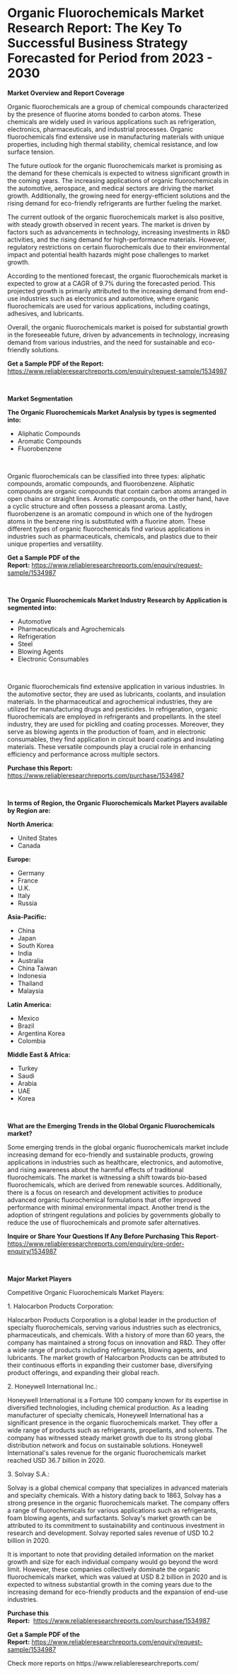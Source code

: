 <p><h1>Organic Fluorochemicals Market Research Report: The Key To Successful Business Strategy Forecasted for Period from 2023 - 2030</h1></p><p><strong>Market Overview and Report Coverage</strong></p>
<p><p>Organic fluorochemicals are a group of chemical compounds characterized by the presence of fluorine atoms bonded to carbon atoms. These chemicals are widely used in various applications such as refrigeration, electronics, pharmaceuticals, and industrial processes. Organic fluorochemicals find extensive use in manufacturing materials with unique properties, including high thermal stability, chemical resistance, and low surface tension.</p><p>The future outlook for the organic fluorochemicals market is promising as the demand for these chemicals is expected to witness significant growth in the coming years. The increasing applications of organic fluorochemicals in the automotive, aerospace, and medical sectors are driving the market growth. Additionally, the growing need for energy-efficient solutions and the rising demand for eco-friendly refrigerants are further fueling the market.</p><p>The current outlook of the organic fluorochemicals market is also positive, with steady growth observed in recent years. The market is driven by factors such as advancements in technology, increasing investments in R&D activities, and the rising demand for high-performance materials. However, regulatory restrictions on certain fluorochemicals due to their environmental impact and potential health hazards might pose challenges to market growth.</p><p>According to the mentioned forecast, the organic fluorochemicals market is expected to grow at a CAGR of 9.7% during the forecasted period. This projected growth is primarily attributed to the increasing demand from end-use industries such as electronics and automotive, where organic fluorochemicals are used for various applications, including coatings, adhesives, and lubricants.</p><p>Overall, the organic fluorochemicals market is poised for substantial growth in the foreseeable future, driven by advancements in technology, increasing demand from various industries, and the need for sustainable and eco-friendly solutions.</p></p>
<p><strong>Get a Sample PDF of the Report:</strong> <a href="https://www.reliableresearchreports.com/enquiry/request-sample/1534987">https://www.reliableresearchreports.com/enquiry/request-sample/1534987</a></p>
<p>&nbsp;</p>
<p><strong>Market Segmentation</strong></p>
<p><strong>The Organic Fluorochemicals Market Analysis by types is segmented into:</strong></p>
<p><ul><li>Aliphatic Compounds</li><li>Aromatic Compounds</li><li>Fluorobenzene</li></ul></p>
<p>&nbsp;</p>
<p><p>Organic fluorochemicals can be classified into three types: aliphatic compounds, aromatic compounds, and fluorobenzene. Aliphatic compounds are organic compounds that contain carbon atoms arranged in open chains or straight lines. Aromatic compounds, on the other hand, have a cyclic structure and often possess a pleasant aroma. Lastly, fluorobenzene is an aromatic compound in which one of the hydrogen atoms in the benzene ring is substituted with a fluorine atom. These different types of organic fluorochemicals find various applications in industries such as pharmaceuticals, chemicals, and plastics due to their unique properties and versatility.</p></p>
<p><strong>Get a Sample PDF of the Report:</strong>&nbsp;<a href="https://www.reliableresearchreports.com/enquiry/request-sample/1534987">https://www.reliableresearchreports.com/enquiry/request-sample/1534987</a></p>
<p>&nbsp;</p>
<p><strong>The Organic Fluorochemicals Market Industry Research by Application is segmented into:</strong></p>
<p><ul><li>Automotive</li><li>Pharmaceuticals and Agrochemicals</li><li>Refrigeration</li><li>Steel</li><li>Blowing Agents</li><li>Electronic Consumables</li></ul></p>
<p>&nbsp;</p>
<p><p>Organic fluorochemicals find extensive application in various industries. In the automotive sector, they are used as lubricants, coolants, and insulation materials. In the pharmaceutical and agrochemical industries, they are utilized for manufacturing drugs and pesticides. In refrigeration, organic fluorochemicals are employed in refrigerants and propellants. In the steel industry, they are used for pickling and coating processes. Moreover, they serve as blowing agents in the production of foam, and in electronic consumables, they find application in circuit board coatings and insulating materials. These versatile compounds play a crucial role in enhancing efficiency and performance across multiple sectors.</p></p>
<p><strong>Purchase this Report:</strong>&nbsp; <a href="https://www.reliableresearchreports.com/purchase/1534987">https://www.reliableresearchreports.com/purchase/1534987</a></p>
<p>&nbsp;</p>
<p><strong>In terms of Region, the Organic Fluorochemicals Market Players available by Region are:</strong></p>
<p>
    <p> <strong> North America: </strong>
        <ul>
            <li>United States</li>
            <li>Canada</li>
        </ul>
        </p> 
    <p> <strong> Europe: </strong>
        <ul>
            <li>Germany</li>
            <li>France</li>
            <li>U.K.</li>
            <li>Italy</li>
            <li>Russia</li>
        </ul>
        </p> 
    <p> <strong> Asia-Pacific: </strong>
        <ul>
            <li>China</li>
            <li>Japan</li>
            <li>South Korea</li>
            <li>India</li>
            <li>Australia</li>
            <li>China Taiwan</li>
            <li>Indonesia</li>
            <li>Thailand</li>
            <li>Malaysia</li>
        </ul>
        </p> 
    <p> <strong> Latin America: </strong>
        <ul>
            <li>Mexico</li>
            <li>Brazil</li>
            <li>Argentina Korea</li>
            <li>Colombia</li>
        </ul>
        </p> 
    <p> <strong> Middle East & Africa: </strong>
        <ul>
            <li>Turkey</li>
            <li>Saudi</li>
            <li>Arabia</li>
            <li>UAE</li>
            <li>Korea</li>
        </ul>
    </p>
    </p>
<p>&nbsp;</p>
<p><strong>What are the Emerging Trends in the Global Organic Fluorochemicals market?</strong></p>
<p><p>Some emerging trends in the global organic fluorochemicals market include increasing demand for eco-friendly and sustainable products, growing applications in industries such as healthcare, electronics, and automotive, and rising awareness about the harmful effects of traditional fluorochemicals. The market is witnessing a shift towards bio-based fluorochemicals, which are derived from renewable sources. Additionally, there is a focus on research and development activities to produce advanced organic fluorochemical formulations that offer improved performance with minimal environmental impact. Another trend is the adoption of stringent regulations and policies by governments globally to reduce the use of fluorochemicals and promote safer alternatives.</p></p>
<p><strong>Inquire or Share Your Questions If Any Before Purchasing This Report</strong>- <a href="https://www.reliableresearchreports.com/enquiry/pre-order-enquiry/1534987">https://www.reliableresearchreports.com/enquiry/pre-order-enquiry/1534987</a></p>
<p>&nbsp;</p>
<p><strong>Major Market Players</strong></p>
<p><p>Competitive Organic Fluorochemicals Market Players:</p><p>1. Halocarbon Products Corporation:</p><p>Halocarbon Products Corporation is a global leader in the production of specialty fluorochemicals, serving various industries such as electronics, pharmaceuticals, and chemicals. With a history of more than 60 years, the company has maintained a strong focus on innovation and R&D. They offer a wide range of products including refrigerants, blowing agents, and lubricants. The market growth of Halocarbon Products can be attributed to their continuous efforts in expanding their customer base, diversifying product offerings, and expanding their global reach.</p><p>2. Honeywell International Inc.:</p><p>Honeywell International is a Fortune 100 company known for its expertise in diversified technologies, including chemical production. As a leading manufacturer of specialty chemicals, Honeywell International has a significant presence in the organic fluorochemicals market. They offer a wide range of products such as refrigerants, propellants, and solvents. The company has witnessed steady market growth due to its strong global distribution network and focus on sustainable solutions. Honeywell International's sales revenue for the organic fluorochemicals market reached USD 36.7 billion in 2020.</p><p>3. Solvay S.A.:</p><p>Solvay is a global chemical company that specializes in advanced materials and specialty chemicals. With a history dating back to 1863, Solvay has a strong presence in the organic fluorochemicals market. The company offers a range of fluorochemicals for various applications such as refrigerants, foam blowing agents, and surfactants. Solvay's market growth can be attributed to its commitment to sustainability and continuous investment in research and development. Solvay reported sales revenue of USD 10.2 billion in 2020.</p><p>It is important to note that providing detailed information on the market growth and size for each individual company would go beyond the word limit. However, these companies collectively dominate the organic fluorochemicals market, which was valued at USD 8.2 billion in 2020 and is expected to witness substantial growth in the coming years due to the increasing demand for eco-friendly products and the expansion of end-use industries.</p></p>
<p><strong>Purchase this Report:</strong>&nbsp;&nbsp;<a href="https://www.reliableresearchreports.com/purchase/1534987">https://www.reliableresearchreports.com/purchase/1534987</a></p>
<p></p>
<p><strong>Get a Sample PDF of the Report:</strong>&nbsp;<a href="https://www.reliableresearchreports.com/enquiry/request-sample/1534987">https://www.reliableresearchreports.com/enquiry/request-sample/1534987</a></p>
<p>Check more reports on https://www.reliableresearchreports.com/</p>